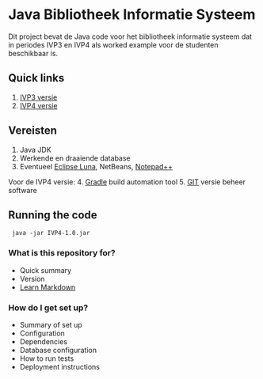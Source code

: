 # Java Bibliotheek Informatie Systeem #

Dit project bevat de Java code voor het bibliotheek informatie systeem dat in periodes IVP3 en IVP4 als worked example voor de studenten beschikbaar is.

## Quick links ##
1. [IVP3 versie](https://bitbucket.org/avansivh5docenten/bibliotheek-informatie-systeem/src/64523064b74cc6f328e32be1950a5abb8d4d31c1/bibliotheekinformatiesysteem/IVP3/?at=master)
2. [IVP4 versie]()
## Vereisten ##
1. Java JDK
2. Werkende en draaiende database
3. Eventueel [Eclipse Luna](http://www.eclipse.org/), NetBeans, [Notepad++](http://www.notepad-plus-plus.org/)

Voor de IVP4 versie:
4. [Gradle](http://www.gradle.org/) build automation tool 
5. [GIT](http://www.git-scm.com/) versie beheer software

## Running the code ###

     java -jar IVP4-1.0.jar

### What is this repository for? ###

* Quick summary
* Version
* [Learn Markdown](https://bitbucket.org/tutorials/markdowndemo)

### How do I get set up? ###

* Summary of set up
* Configuration
* Dependencies
* Database configuration
* How to run tests
* Deployment instructions